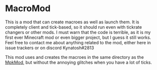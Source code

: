 # MacroMod

This is a mod that can create macroes as well as launch them. It is completely client and tick-based, so it should run even with tickrate changers or other mods.
I must warn that the code is terrible, as it is my first ever Minecraft mod or even bigger project, but I guess it still works.
Feel free to contact me about anything related to the mod, either here in issue trackers or on discord Kynatosh#2813

This mod uses and creates the macroes in the same directory as the [MpkMod](https://github.com/kurrycat2004/MpkMod), but without the annoying glitches when you have a lot of ticks.
